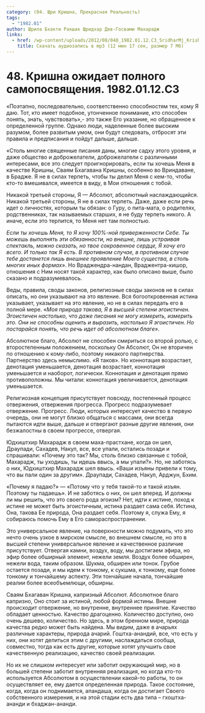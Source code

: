 ```yaml
---
category: (04. Шри Кришна, Прекрасная Реальность)
tags:
  - "1982.01"
author: Шрила Бхакти Ракшак Шридхар Дев-Госвами Махарадж
links:
  - href: /wp-content/uploads/2012/08/048_1982.01.12.C3_SridharMj_Krishna_ojidaet_polnogo_samoposvyaweniya.mp3
    title: Скачать аудиозапись в mp3 (12 мин 17 сек, размер 7 Мб)
---
```


# 48. Кришна ожидает полного самопосвящения. 1982.01.12.C3

«Поэтапно, последовательно, соответственно способностям тех, кому Я даю. Тот, кто имеет подобное, утонченное понимание, кто способен понять, знать, чувствовать»,- это также Его указание, но обращенное к определенной группе. Однако люди, наделенные более высоким разумом, более развитым умом, они будут следовать, отбросят эти правила и предписания и пойдут дальше, дальше.

«Столь многие священные писания даны, многие садху этого уровня, и даже общество и доброжелатели, доброжелатели с различными интересами, все это следует проигнорировать, если ты хочешь Меня в качестве Кришны, Сваям Бхагавана Кришны, особенно во Вриндаване, в Брадже. Я не в силах терпеть, чтобы ты делил Меня с кем-то, чтобы кто-то вмешивался, имеется в виду, в Мои отношения с тобой.

Никакой третьей стороны, Я — Абсолют, абсолютный наслаждающийся. Никакой третьей стороны, Я не в силах терпеть. Даже, даже если речь идет о личностях, которым ты обязан: о Гуру, о пита-мата, о родителях, родственниках, так называемых старших, я не буду терпеть никого. А иначе, если это терпится, то Меня нет там полностью.

*Если ты хочешь Меня, то Я хочу 100%-ной приверженности Себе. Ты можешь выполнять эти обязанности, но внешне, лишь устраивая спектакль, можно сказать, но твое сокровенное сердце, Я хочу его всего. И только так Я есть. В противном случае, в противном случае тебе достанется лишь внешнее проявление Моего существа, в столь многих иных формах*». Но Враджендра-нандан, Враджентра-кишор, отношения с Ним носят такой характер, как было описано выше, было сказано и подразумевалось.

Веды, правила, своды законов, религиозные своды законов не в силах описать, но они указывают на это явление. Вся богооткровенная истина указывает, указывает на это явление, но не в силах передать его в полной мере. «*Моя природа такова, Я в высшей степени эгоистичен. Эгоистичен настолько, что даже писания не могу измерить, измерить это. Они не способны оценить и выразить, настолько Я эгоистичен. Но постарайся понять, что речь идет об абсолютном благе».*

Абсолютное благо, Абсолют не способен смириться со второй ролью, с второстепенным положением, поскольку Он Абсолют, Он не вторичен по отношению к кому-либо, поэтому никакого партнерства. Партнерство здесь немыслимо. «Я таков». Но коннотация возрастает, денотация уменьшается, денотация возрастает, коннотация уменьшается и наоборот, логически. Коннотация и денотация прямо противоположны. Мы читали: коннотация увеличивается, денотация уменьшается.

Религиозная концепция присутствует повсюду, постепенный процесс отвержения, отвержения прогресса. Прогресс подразумевает отвержение. Прогресс. Люди, которых интересует качество в первую очередь, они не могут близко общаться с массами, они всегда пытаются идти выше, дальше и отвергают разные другие явления, они безжалостны в своем прогрессе, отвергая.

Юдхиштхир Махарадж в своем маха-прастхане, когда он шел, Драупади, Сахадев, Накул, все, все упали, остались позади и спрашивали: «Почему это так? Мы, столь близко связанные с тобой, Махарадж, ты уходишь, ты идешь ввысь, а мы упали?». Но, не заботясь о них, Юдхиштхир Махарадж шел ввысь. «Ваши изъяны привели к тому, что вы пали один за другим». Драупади, Сахадев, Накул, Арджун, Бхим.

«Почему я падаю?» — «Потому что у тебя такой-то и такой изъян. Поэтому ты падаешь». И не заботясь о них, он шел вперед. И должны ли мы решить, что это своего рода эгоизм? Нет, идти к истине, поход к истине не может быть эгоистичным, истина раздает сама себя. Истина, Она, такова Ее природа, Она раздает себя. Поэтому я, служа Ему, я собираюсь помочь Ему в Его самораспространении.

Это универсальное явление, на поверхности можно подумать, что это нечто очень узкое в мирском смысле, во внешнем смысле, но это в высшей степени универсальное явление и качественное различие присутствует. Отвергая камни, воздух, воду, мы достигаем эфира, но эфир более обширный элемент, нежели земля. Воздух более обширен, нежели вода, таким образом. Шукма, обширен или тонок. Грубое остается позади, и мы идем к тонкому, к сукшма, к тонкому, еще более тонкому и тончайшему аспекту. Эти тончайшие начала, тончайшие реалии более всеобъемлющи, обширны.

Сваям Бхагаван Кришна, капризный Абсолют. Абсолютное благо капризно, Оно стоит за истиной, любой формой истины. Внешне происходит отвержение, но внутренне, внутреннее принятие. Качество обладает ценностью. Качество драгоценно. Количество доступно, оно очень дешево, количество. Но здесь, в этом бренном мире, природа качества редко может быть найдена. Мы видим, даже в ачарьях различные характеры, природа ачарий. Гоштха-анандий, все, что есть у них, они хотят делиться этим с другими, наслаждаться сообща, совместно, тогда как есть другие, которые хотят улучшить свое качественную реализацию, качество своей реализации.

Но их не слишком интересует или заботит окружающий мир, но в большей степени заботит внутренняя реализация, но когда кто-то используется Абсолютом в осуществлении какой-то работы, то он осуществляет ее, ему дается определенная природа. Такое состояние, когда, когда он поднимается, апандаша, когда он достигает Своего собственного измерения, и на этой стадии есть два типа – гхоштха-ананди и бхаджан-ананди.


